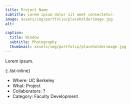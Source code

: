 ```yaml
---
title: Project Name
subtitle: Lorem ipsum dolor sit amet consectetur.
image: assets/img/portfolio/placeholderimage.jpg
alt: 

caption:
  title: Window
  subtitle: Photography
  thumbnail: assets/img/portfolio/placeholderimage.jpg
---
```

Lorem ipsum.

{:.list-inline}
- Where: UC Berkeley
- What: Project
- Collaborators: ?
- Category: Faculty Development

